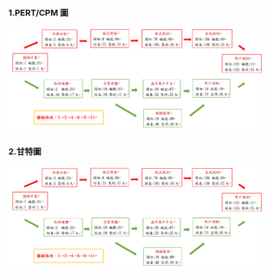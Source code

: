 ### 1.PERT/CPM 圖
![PERT/CPM](https://github.com/WSY0118/2021_927/blob/main/hw1.png)

### 2.甘特圖
![PERT/CPM](https://github.com/WSY0118/2021_927/blob/main/hw1.png)
